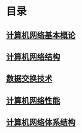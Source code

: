 #   目录
##  [计算机网络基本概论](https://xiaohuanxiong0985.github.io/essence/network/generality.html)
##  [计算机网络结构](https://xiaohuanxiong0985.github.io/essence/network/structure.html)
##  [数据交换技术](https://xiaohuanxiong0985.github.io/essence/network/exchange.html)
##  [计算机网络性能](https://xiaohuanxiong0985.github.io/essence/network/performance.html)
##  [计算机网络体系结构](https://xiaohuanxiong0985.github.io/essence/network/system.html)
